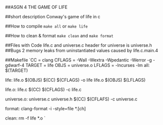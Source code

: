 ##ASGN 4 THE GAME OF LIFE

##short description
Conway's game of life in c

##How to compile
`make all` or `make life`

##How to clean & format
`make clean` and `make format`

##Files with Code
life.c and universe.c header for universe is universe.h
##Bugs
2 memory leaks from uninstantiated values caused by life.c.main.4

##Makefile
`CC      = clang
CFLAGS  = -Wall -Wextra -Wpedantic -Werror -g -gdwarf-4
TARGET  = life
OBJS = universe.o
LFLAGS = -lncurses -lm
all: $(TARGET)

life: life.o $(OBJS)
        $(CC) $(CFLAGS) -o life life.o $(OBJS) $(LFLAGS)

life.o: life.c
        $(CC) $(CFLAGS) -c life.c

universe.o: universe.c universe.h
        $(CC) $(CFLAFS) -c universe.c

format:
        clang-format -i -style=file *.[ch]

clean:
        rm -f life *.o
`


